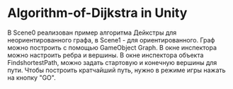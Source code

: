 # Algorithm-of-Dijkstra in Unity
В Scene0 реализован пример алгоритма Дейкстры для неориентированного графа, в Scene1 - для ориентированного.
Граф можно построить с помощью GameObject Graph. В окне инспектора можно настроить ребра и вершины.
В окне инспектора объекта FindshortestPath, можно задать стартовую и конечную вершины для пути.
Чтобы построить кратчайший путь, нужно в режиме игры нажать на кнопку "GO".
